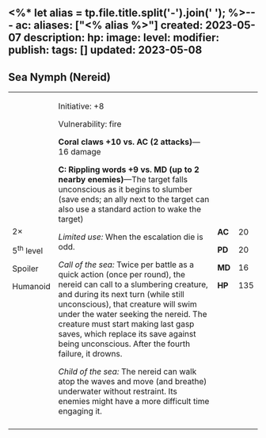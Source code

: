 <%* let alias = tp.file.title.split('-').join(' '); %>---
ac: 
aliases: ["<% alias %>"]
created: 2023-05-07
description: 
hp: 
image: 
level: 
modifier: 
publish: 
tags: []
updated: 2023-05-08
---

## Sea Nymph (Nereid)

<table>
<colgroup>
<col style="width: 16%" />
<col style="width: 71%" />
<col style="width: 5%" />
<col style="width: 6%" />
</colgroup>
<tbody>
<tr class="odd">
<td><p>2×</p>
<p>5<sup>th</sup> level</p>
<p>Spoiler</p>
<p>Humanoid</p></td>
<td><p>Initiative: +8</p>
<p>Vulnerability: fire</p>
<p><strong>Coral claws +10 vs. AC (2 attacks)</strong>—16 damage</p>
<p><strong>C: Rippling words +9 vs. MD (up to 2 nearby
enemies)</strong>—The target falls unconscious as it begins to slumber
(save ends; an ally next to the target can also use a standard action to
wake the target)</p>
<p><em>Limited use:</em> When the escalation die is odd.</p>
<p><em>Call of the sea:</em> Twice per battle as a quick action (once
per round), the nereid can call to a slumbering creature, and during its
next turn (while still unconscious), that creature will swim under the
water seeking the nereid. The creature must start making last gasp
saves, which replace its save against being unconscious. After the
fourth failure, it drowns.</p>
<p><em>Child of the sea:</em> The nereid can walk atop the waves and
move (and breathe) underwater without restraint. Its enemies might have
a more difficult time engaging it.</p></td>
<td><p><strong>AC</strong></p>
<p><strong>PD</strong></p>
<p><strong>MD</strong></p>
<p><strong>HP</strong></p></td>
<td><p>20</p>
<p>20</p>
<p>16</p>
<p>135</p></td>
</tr>
<tr class="even">
<td></td>
<td></td>
<td></td>
<td></td>
</tr>
</tbody>
</table>
